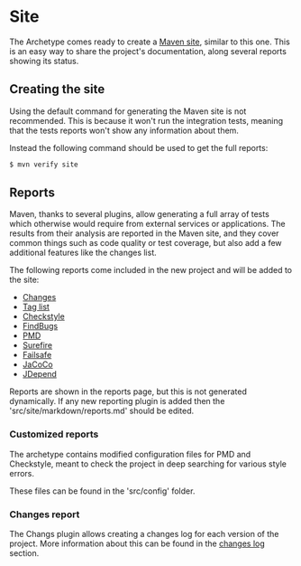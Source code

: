 # Site

The Archetype comes ready to create a [Maven site][maven-site], similar to this one. This is an easy way to share the project's documentation, along several reports showing its status.

## Creating the site

Using the default command for generating the Maven site is not recommended. This is because it won't run the integration tests, meaning that the tests reports won't show any information about them.

Instead the following command should be used to get the full reports:

```sh
$ mvn verify site
```

## Reports

Maven, thanks to several plugins, allow generating a full array of tests which otherwise would require from external services or applications. The results from their analysis are reported in the Maven site, and they cover common things such as code quality or test coverage, but also add a few additional features like the changes list.

The following reports come included in the new project and will be added to the site:

- [Changes](https://maven.apache.org/plugins/maven-changes-plugin/)
- [Tag list](http://www.mojohaus.org)
- [Checkstyle](https://maven.apache.org/plugins/maven-checkstyle-plugin/)
- [FindBugs](http://gleclaire.github.io/findbugs-maven-plugin/)
- [PMD](http://maven.apache.org/plugins/maven-pmd-plugin/)
- [Surefire](https://maven.apache.org/surefire/maven-surefire-plugin/)
- [Failsafe](https://maven.apache.org/surefire/maven-failsafe-plugin/)
- [JaCoCo](http://www.eclemma.org/jacoco/trunk/doc/maven.html)
- [JDepend](mojo.codehaus.org/jdepend-maven-plugin)

Reports are shown in the reports page, but this is not generated dynamically. If any new reporting plugin is added then the 'src/site/markdown/reports.md' should be edited.

### Customized reports

The archetype contains modified configuration files for PMD and Checkstyle, meant to check the project in deep searching for various style errors.

These files can be found in the 'src/config' folder.

### Changes report

The Changs plugin allows creating a changes log for each version of the project. More information about this can be found in the [changes log][changes] section.

[changes]: ./changes.html
[docs-skin]: https://github.com/Bernardo-MG/docs-maven-skin
[maven-site]: http://maven.apache.org/guides/mini/guide-site.html
